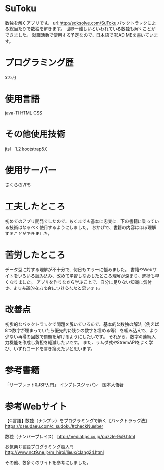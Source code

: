 # SuToku
数独を解くアプリです。
url:http://sdksolve.com/SuToku
バックトラックによる総当たりで数独を解きます。
世界一難しいといわれている数独も解くことができました。
就職活動で使用する予定なので、日本語でREAD MEを書いています。

# プログラミング歴
3カ月

# 使用言語
java-11
HTML
CSS

# その他使用技術
jtsl　1.2
bootstrap5.0

# 使用サーバー
さくらのVPS

# 工夫したところ
初めてのアプリ開発でしたので、あくまでも基本に忠実に、下の書籍に乗っている技術はなるべく使用するようにしました。
おかげで、書籍の内容はほぼ理解することができました。

# 苦労したところ
データ型に対する理解が不十分で、何日もエラーに悩みました。
書籍やWebサイトをいろいろ読み込み、改めて学習しなおしたところ理解が深まり、進捗も早くなりました。
アプリを作りながら学ぶことで、自分に足りない知識に気付き、より実践的な力を身につけられたと思います。

# 改善点
初歩的なバックトラックで問題を解いているので、基本的な数独の解法（例えば8つ数字が埋まっていたら優先的に残りの数字を埋める等）
を組み込んで、より少ない再帰の回数で問題を解けるようにしたいです。
それから、数字の連続入力機能を作成し負担を軽減したいです。
また、ラムダ式やStremAPIをよく学び、いずれコードを書き換えたいと思います。


# 参考書籍
「サーブレット&JSP入門」
インプレスジャパン　国本大悟著

# 参考Webサイト
【C言語】数独（ナンプレ）をプログラミングで解く【バックトラック法】
https://daeudaeu.com/c_sudoku/#checkNumber

数独（ナンバープレイス）
http://mediatips.co.jp/puzzle-9x9.html

お気楽Ｃ言語プログラミング超入門
http://www.nct9.ne.jp/m_hiroi/linux/clang24.html

その他、数多くのサイトを参考にしました。

